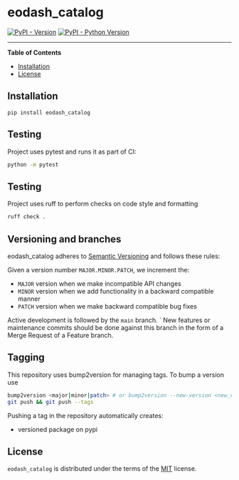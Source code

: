 # eodash_catalog

[![PyPI - Version](https://img.shields.io/pypi/v/eodash_catalog.svg)](https://pypi.org/project/eodash_catalog)
[![PyPI - Python Version](https://img.shields.io/pypi/pyversions/eodash_catalog.svg)](https://pypi.org/project/eodash_catalog)

---

**Table of Contents**

- [Installation](#installation)
- [License](#license)

## Installation

```console
pip install eodash_catalog
```

## Testing

Project uses pytest and runs it as part of CI:

```bash
python -m pytest
```

## Testing

Project uses ruff to perform checks on code style and formatting

```bash
ruff check .
```

## Versioning and branches

eodash_catalog adheres to [Semantic Versioning](https://semver.org/) and follows these rules:

Given a version number `MAJOR.MINOR.PATCH`, we increment the:

- `MAJOR` version when we make incompatible API changes
- `MINOR` version when we add functionality in a backward compatible manner
- `PATCH` version when we make backward compatible bug fixes

Active development is followed by the `main` branch.
`
New features or maintenance commits should be done against this branch in the form of a Merge Request of a Feature branch.

## Tagging

This repository uses bump2version for managing tags. To bump a version use

```bash
bump2version <major|minor|patch> # or bump2version --new-version <new_version>
git push && git push --tags
```

Pushing a tag in the repository automatically creates:

- versioned package on pypi

## License

`eodash_catalog` is distributed under the terms of the [MIT](https://spdx.org/licenses/MIT.html) license.
